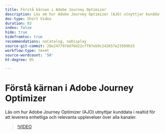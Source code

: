 ```yaml
---
title: Förstå kärnan i Adobe Journey Optimizer
description: Läs om hur Adobe Journey Optimizer (AJO) utnyttjar kunddata i realtid för att leverera enhetliga och relevanta upplevelser över alla kanaler.
doc-type: Short Video
duration: 83
index: false
hide: true
hidefromtoc: true
recommendations: noCatalog, noDisplay
source-git-commit: 28e2477974df6d22cff87eb9c242657e23569b15
workflow-type: tm+mt
source-wordcount: '50'
ht-degree: 0%

---
```



# Förstå kärnan i Adobe Journey Optimizer

Läs om hur Adobe Journey Optimizer (AJO) utnyttjar kunddata i realtid för att leverera enhetliga och relevanta upplevelser över alla kanaler.

<!-- 62_S522_3442522_82_understanding-the-core-of-adobe-journey-optimizer -->
>[!VIDEO](https://video.tv.adobe.com/v/3460490/?learn=on&enablevpops=true&captions=swe)
